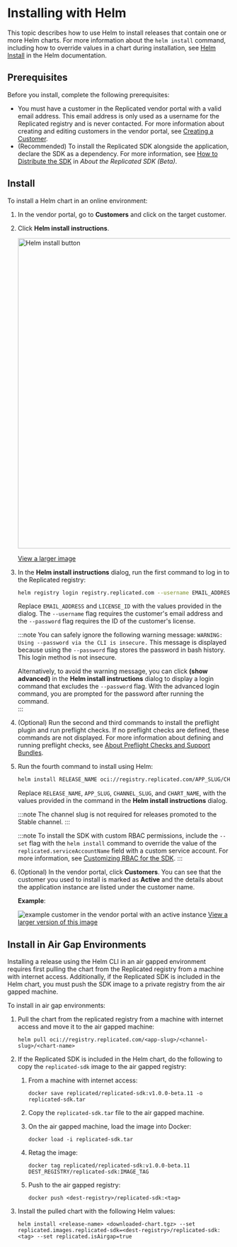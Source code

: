 # Installing with Helm

This topic describes how to use Helm to install releases that contain one or more Helm charts. For more information about the `helm install` command, including how to override values in a chart during installation, see [Helm Install](https://helm.sh/docs/helm/helm_install/) in the Helm documentation.

## Prerequisites

Before you install, complete the following prerequisites:

* You must have a customer in the Replicated vendor portal with a valid email address. This email address is only used as a username for the Replicated registry and is never contacted. For more information about creating and editing customers in the vendor portal, see [Creating a Customer](/vendor/releases-creating-customer).
* (Recommended) To install the Replicated SDK alongside the application, declare the SDK as a dependency. For more information, see [How to Distribute the SDK](replicated-sdk-overview#how-to-distribute-the-sdk) in _About the Replicated SDK (Beta)_.

## Install

To install a Helm chart in an online environment:

1. In the vendor portal, go to **Customers** and click on the target customer.

1. Click **Helm install instructions**.

   <img alt="Helm install button" src="/images/helm-install-button.png" width="700px"/>

   [View a larger image](/images/helm-install-button.png)

1. In the **Helm install instructions** dialog, run the first command to log in to the Replicated registry:

   ```bash
   helm registry login registry.replicated.com --username EMAIL_ADDRESS --password LICENSE_ID
   ```
   Replace `EMAIL_ADDRESS` and `LICENSE_ID` with the values provided in the dialog. The `--username` flag requires the customer's email address and the `--password` flag requires the ID of the customer's license. 

   :::note
   You can safely ignore the following warning message: `WARNING: Using --password via the CLI is insecure.` This message is displayed because using the `--password` flag stores the password in bash history. This login method is not insecure.

   Alternatively, to avoid the warning message, you can click **(show advanced)** in the **Helm install instructions** dialog to display a login command that excludes the `--password` flag. With the advanced login command, you are prompted for the password after running the command.  
   :::

1. (Optional) Run the second and third commands to install the preflight plugin and run preflight checks. If no preflight checks are defined, these commands are not displayed. For more information about defining and running preflight checks, see [About Preflight Checks and Support Bundles](preflight-support-bundle-about).

1. Run the fourth command to install using Helm:

   ```bash
   helm install RELEASE_NAME oci://registry.replicated.com/APP_SLUG/CHANNEL_SLUG/CHART_NAME
   ```
   Replace `RELEASE_NAME`, `APP_SLUG`, `CHANNEL_SLUG`, and `CHART_NAME`, with the values provided in the command in the **Helm install instructions** dialog.

   :::note
   The channel slug is not required for releases promoted to the Stable channel.
   :::

   :::note
   To install the SDK with custom RBAC permissions, include the `--set` flag with the `helm install` command to override the value of the `replicated.serviceAccountName` field with a custom service account. For more information, see [Customizing RBAC for the SDK](/vendor/replicated-sdk-customizing#customize-rbac-for-the-sdk).
   :::

1. (Optional) In the vendor portal, click **Customers**. You can see that the customer you used to install is marked as **Active** and the details about the application instance are listed under the customer name. 

   **Example**:

   ![example customer in the vendor portal with an active instance](/images/sdk-customer-active-example.png)
   [View a larger version of this image](/images/sdk-customer-active-example.png)

## Install in Air Gap Environments

Installing a release using the Helm CLI in an air gapped environment requires first pulling the chart from the Replicated registry from a machine with internet access. Additionally, if the Replicated SDK is included in the Helm chart, you must push the SDK image to a private registry from the air gapped machine.

To install in air gap environments:

1. Pull the chart from the replicated registry from a machine with internet access and move it to the air gapped machine:

   ```
   helm pull oci://registry.replicated.com/<app-slug>/<channel-slug>/<chart-name>
   ```

1. If the Replicated SDK is included in the Helm chart, do the following to copy the `replicated-sdk` image to the air gapped registry:

   1. From a machine with internet access:
   
      ```
      docker save replicated/replicated-sdk:v1.0.0-beta.11 -o replicated-sdk.tar
      ```
   
   1. Copy the `replicated-sdk.tar` file to the air gapped machine.
   
   1. On the air gapped machine, load the image into Docker:
   
      ```
      docker load -i replicated-sdk.tar
      ```
   
   1. Retag the image:
   
      ```
      docker tag replicated/replicated-sdk:v1.0.0-beta.11 DEST_REGISTRY/replicated-sdk:IMAGE_TAG
      ```
   
   1. Push to the air gapped registry:
   
      ```
      docker push <dest-registry>/replicated-sdk:<tag>
      ```

1. Install the pulled chart with the following Helm values:

   ```
   helm install <release-name> <downloaded-chart.tgz> --set replicated.images.replicated-sdk=<dest-registry>/replicated-sdk:<tag> --set replicated.isAirgap=true
   ```